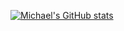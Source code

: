 [![Michael's GitHub stats](https://github-readme-stats.vercel.app/api?username=michaelwilcox)](https://github.com/michaelwilcox/github-readme-stats)

